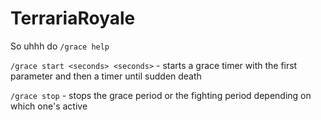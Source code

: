 # TerrariaRoyale
So uhhh do `/grace help`

`/grace start <seconds> <seconds>` - starts a grace timer with the first parameter and then a timer until sudden death

`/grace stop` - stops the grace period or the fighting period depending on which one's active

